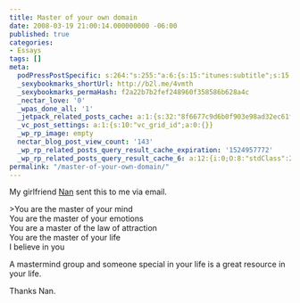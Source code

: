 ```yaml
---
title: Master of your own domain
date: 2008-03-19 21:00:14.000000000 -06:00
published: true
categories:
- Essays
tags: []
meta:
  podPressPostSpecific: s:264:"s:255:"a:6:{s:15:"itunes:subtitle";s:15:"##PostExcerpt##";s:14:"itunes:summary";s:15:"##PostExcerpt##";s:15:"itunes:keywords";s:17:"##WordPressCats##";s:13:"itunes:author";s:10:"##Global##";s:15:"itunes:explicit";s:7:"Default";s:12:"itunes:block";s:7:"Default";}";";
  _sexybookmarks_shortUrl: http://b2l.me/4vmth
  _sexybookmarks_permaHash: f2a22b7b2fef248960f358586b628a4c
  _nectar_love: '0'
  _wpas_done_all: '1'
  _jetpack_related_posts_cache: a:1:{s:32:"8f6677c9d6b0f903e98ad32ec61f8deb";a:2:{s:7:"expires";i:1470832159;s:7:"payload";a:3:{i:0;a:1:{s:2:"id";i:2686;}i:1;a:1:{s:2:"id";i:1469;}i:2;a:1:{s:2:"id";i:379;}}}}
  _vc_post_settings: a:1:{s:10:"vc_grid_id";a:0:{}}
  _wp_rp_image: empty
  nectar_blog_post_view_count: '143'
  _wp_rp_related_posts_query_result_cache_expiration: '1524957772'
  _wp_rp_related_posts_query_result_cache_6: a:12:{i:0;O:8:"stdClass":2:{s:7:"post_id";s:3:"577";s:5:"score";s:16:"65.9550755046406";}i:1;O:8:"stdClass":2:{s:7:"post_id";s:3:"312";s:5:"score";s:16:"65.9550755046406";}i:2;O:8:"stdClass":2:{s:7:"post_id";s:3:"189";s:5:"score";s:17:"61.36104740878774";}i:3;O:8:"stdClass":2:{s:7:"post_id";s:3:"404";s:5:"score";s:17:"59.16382283143756";}i:4;O:8:"stdClass":2:{s:7:"post_id";s:3:"119";s:5:"score";s:16:"58.2238155729377";}i:5;O:8:"stdClass":2:{s:7:"post_id";s:4:"4806";s:5:"score";s:18:"53.629787477132325";}i:6;O:8:"stdClass":2:{s:7:"post_id";s:3:"412";s:5:"score";s:17:"52.99255953521342";}i:7;O:8:"stdClass":2:{s:7:"post_id";s:4:"1211";s:5:"score";s:17:"51.43256289973465";}i:8;O:8:"stdClass":2:{s:7:"post_id";s:3:"605";s:5:"score";s:17:"51.43256289973465";}i:9;O:8:"stdClass":2:{s:7:"post_id";s:3:"320";s:5:"score";s:17:"51.43256289973465";}i:10;O:8:"stdClass":2:{s:7:"post_id";s:3:"282";s:5:"score";s:17:"51.43256289973465";}i:11;O:8:"stdClass":2:{s:7:"post_id";s:3:"130";s:5:"score";s:17:"51.43256289973465";}}
permalink: "/master-of-your-own-domain/"
---
```

<p>My girlfriend <a href="http://www.createyourownrealitynow.com" rel="nofollow">Nan</a> sent this to me via email.</p>
>You are the master of your mind<br />
You are the master of your emotions<br />
You are a master of the law of attraction<br />
You are the master of your life<br />
I believe in you</p></blockquote>
<p>A mastermind group and someone special in your life is a great resource in your life.</p>
<p>Thanks Nan.</p>
